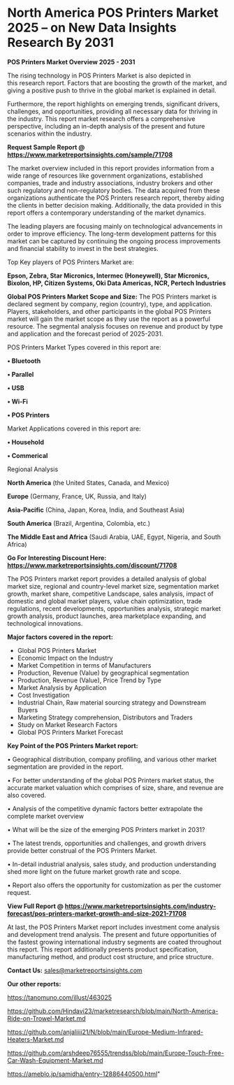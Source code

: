 # North America POS Printers Market 2025 – on New Data Insights Research By 2031

<Strong> POS Printers Market Overview 2025 - 2031</strong>

The rising technology in POS Printers Market is also depicted in this research report. Factors that are boosting the growth of the market, and giving a positive push to thrive in the global market is explained in detail.

Furthermore, the report highlights on emerging trends, significant drivers, challenges, and opportunities, providing all necessary data for thriving in the industry. This report market research offers a comprehensive perspective, including an in-depth analysis of the present and future scenarios within the industry.

<strong>Request Sample Report @ <a href=https://www.marketreportsinsights.com/sample/71708>https://www.marketreportsinsights.com/sample/71708</a></strong>

The market overview included in this report provides information from a wide range of resources like government organizations, established companies, trade and industry associations, industry brokers and other such regulatory and non-regulatory bodies. The data acquired from these organizations authenticate the POS Printers research report, thereby aiding the clients in better decision making. Additionally, the data provided in this report offers a contemporary understanding of the market dynamics.

The leading players are focusing mainly on technological advancements in order to improve efficiency. The long-term development patterns for this market can be captured by continuing the ongoing process improvements and financial stability to invest in the best strategies.

Top Key players of POS Printers Market are:

<strong>Epson, Zebra, Star Micronics, Intermec (Honeywell), Star Micronics, Bixolon, HP, Citizen Systems, Oki Data Americas, NCR, Pertech Industries</strong>

<strong><b>Global POS Printers Market Scope and Size:</b></strong>
The POS Printers market is declared segment by company, region (country), type, and application. Players, stakeholders, and other participants in the global POS Printers market will gain the market scope as they use the report as a powerful resource. The segmental analysis focuses on revenue and product by type and application and the forecast period of 2025-2031.

POS Printers Market Types covered in this report are:

<strong>• Bluetooth

• Parallel

• USB

• Wi-Fi

• POS Printers</strong>

Market Applications covered in this report are:

<strong>• Household

• Commerical</strong> 

Regional Analysis

<strong>North America</strong> (the United States, Canada, and Mexico)

<strong>Europe</strong> (Germany, France, UK, Russia, and Italy)

<strong>Asia-Pacific</strong> (China, Japan, Korea, India, and Southeast Asia)

<strong>South America</strong> (Brazil, Argentina, Colombia, etc.)

<strong>The Middle East and Africa</strong> (Saudi Arabia, UAE, Egypt, Nigeria, and South Africa)

<strong>Go For Interesting Discount Here: <a href=https://www.marketreportsinsights.com/discount/71708>https://www.marketreportsinsights.com/discount/71708</a></strong>

The POS Printers market report provides a detailed analysis of global market size, regional and country-level market size, segmentation market growth, market share, competitive Landscape, sales analysis, impact of domestic and global market players, value chain optimization, trade regulations, recent developments, opportunities analysis, strategic market growth analysis, product launches, area marketplace expanding, and technological innovations.

<strong><b>Major factors covered in the report:</b></strong>
<ul>
  <li>Global POS Printers Market </li>
  <li>Economic Impact on the Industry</li>
  <li>Market Competition in terms of Manufacturers</li>
  <li>Production, Revenue (Value) by geographical segmentation</li>
  <li>Production, Revenue (Value), Price Trend by Type</li>
  <li>Market Analysis by Application</li>
  <li>Cost Investigation</li>
  <li>Industrial Chain, Raw material sourcing strategy and Downstream Buyers</li>
  <li>Marketing Strategy comprehension, Distributors and Traders</li>
  <li>Study on Market Research Factors</li>
  <li>Global POS Printers Market Forecast</li>
</ul>

<strong><b>Key Point of the POS Printers Market report:</b></strong>

• Geographical distribution, company profiling, and various other market segmentation are provided in the report.

• For better understanding of the global POS Printers market status, the accurate market valuation which comprises of size, share, and revenue are also covered.

• Analysis of the competitive dynamic factors better extrapolate the complete market overview

• What will be the size of the emerging POS Printers market in 2031?

• The latest trends, opportunities and challenges, and growth drivers provide better construal of the POS Printers Market.

• In-detail industrial analysis, sales study, and production understanding shed more light on the future market growth rate and scope.

• Report also offers the opportunity for customization as per the customer request.

<strong><b>View Full Report @ <a href=https://www.marketreportsinsights.com/industry-forecast/pos-printers-market-growth-and-size-2021-71708>https://www.marketreportsinsights.com/industry-forecast/pos-printers-market-growth-and-size-2021-71708</a></b></strong>


At last, the POS Printers Market report includes investment come analysis and development trend analysis. The present and future opportunities of the fastest growing international industry segments are coated throughout this report. This report additionally presents product specification, manufacturing method, and product cost structure, and price structure.

<strong>Contact Us:</strong>
sales@marketreportsinsights.com

<strong>Our other reports:</strong>

<a href=https://tanomuno.com/illust/463025>https://tanomuno.com/illust/463025</a>

<a href=https://github.com/Hindavi23/marketresearch/blob/main/North-America-Ride-on-Trowel-Market.md>https://github.com/Hindavi23/marketresearch/blob/main/North-America-Ride-on-Trowel-Market.md</a>

<a href=https://github.com/anjaliiii21/N/blob/main/Europe-Medium-Infrared-Heaters-Market.md>https://github.com/anjaliiii21/N/blob/main/Europe-Medium-Infrared-Heaters-Market.md</a>

<a href=https://github.com/arshdeep76555/trendss/blob/main/Europe-Touch-Free-Car-Wash-Equipment-Market.md>https://github.com/arshdeep76555/trendss/blob/main/Europe-Touch-Free-Car-Wash-Equipment-Market.md</a>

<a href=https://ameblo.jp/samidha/entry-12886440500.html>https://ameblo.jp/samidha/entry-12886440500.html</a>"
